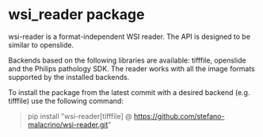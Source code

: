 # wsi_reader package

wsi-reader is a format-independent WSI reader. The API is designed to be similar to openslide.

Backends based on the following libraries are available: tifffile, openslide and the Philips pathology SDK.
The reader works with all the image formats supported by the installed backends.

To install the package from the latest commit with a desired backend (e.g. tifffile) use the following command:

> pip install "wsi-reader[tifffile] @ https://github.com/stefano-malacrino/wsi-reader.git"
